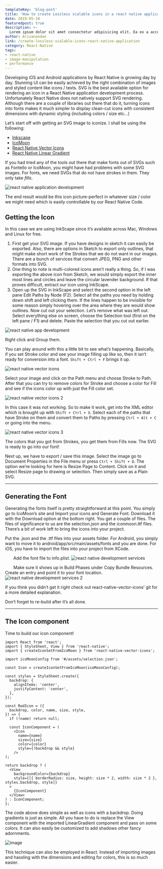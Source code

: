 ```yaml
---
templateKey: 'blog-post'
title: 'How to create Lossless scalable icons in a react native application'
date: 2019-05-10
featuredpost: true
description: >-
  Lorem ipsum dolor sit amet consectetur adipisicing elit. Ea ex a accusamus facilis aperiam sed ad tenetur molestiae cum ipsam, sunt eius rerum numquam commodi ipsa quas sequi optio molestias?
author: Arivanandan
link: /create-lossless-scalable-icons-react-native-application
category: React-Native
tags: 
- react-native 
- image-manipulation
- performance
---
```


Developing iOS and Android applications by React Native is growing day by day. Stunning UI can be easily achieved by the right combination of images and styled content like icons / texts. SVG is the best available option for rendering an icon in a React Native application development process. Unfortunately React Native does not natively support SVG rendering. Although there are a couple of libraries out there that do it, turning icons into fonts makes it much simpler to display clean-cut icons with consistent dimensions with dynamic styling (including colors / size etc…)

Let’s start off with getting an SVG image to iconize. I shall be using the following:

- [Inkscape](https://inkscape.org/)
- [IcoMoon](https://icomoon.io/app)
- [React Native Vector Icons](https://github.com/oblador/react-native-vector-icons)
- [React Native Linear Gradient](https://github.com/react-native-community/react-native-linear-gradient)


If you had tried any of the tools out there that make fonts out of SVGs such as Fontello or IcoMoon, you might have had problems with some SVG images. For fonts, we need SVGs that do not have strokes in them. They only take *fills*.

![react native application development](./images/react-native-application-development.png)

The end result would be this icon picture-perfect in whatever size / color we might need which is easily controllable by our React Native Code.

## Getting the Icon
In this case we are using InkScape since it’s available across Mac, Windows and Linux for free.

1. First get your SVG image. If you have designs in sketch it can easily be exported. Also, there are options in Sketch to export only outlines, that might make short work of the Strokes that we do not want in our images. There are a bunch of services that convert JPEG, PNG and other formats into SVG.
2. One thing to note is multi-colored icons aren’t really a thing. So, if I was exporting the above icon from Sketch, we would simply export the inner most lines and circles and leave the circular lavender background. If that proves difficult, extract our icon using InkScape.
3. Open up the SVG in InkScape and select the second option in the left pane Edit Paths by Node (F2). Select all the paths you need by holding down shift and left clicking them. If the lines happen to be invisible for some reason simply hovering over the area where they are would show outlines. Now cut out your selection. Let’s remove what was left out. Select everything else on screen, choose the Selection tool (first on the left pane / F1) and delete. Paste the selection that you cut out earlier.

![react native app development](./images/react-native-app-development.png)

Right click and Group them.

You can play around with this a little bit to see what’s happening. Basically, if you set Stroke color and see your image filling up like so, then it isn’t ready for conversion into a font. `Shift + Ctrl + F` brings it up.

![react native vector icons](./images/react-native-vector-icons.png)

Select your image and click on the Path menu and choose Stroke to Path. After that you can try to remove colors for Stroke and choose a color for Fill and see if the icons color up with just the Fill color set.

![react native vector icons 2](./images/react-native-vector-icons-2.png)

In this case it was not working. So to make it work, get into the XML editor which is brought up with `Shift + Ctrl + X`. Select each of the paths that have Stroke on them and convert them to Paths by pressing `Ctrl + Alt + C` or going into the menu.

![react native vector icons 3](./images/react-native-vector-icons-3.png)

The colors that you got from Strokes, you get them from Fills now. The SVG is ready to go into our font!

Next up, we have to export / save this image. Select the image go to Document Properties in the File menu or press `Ctrl + Shift + D`. The option we’re looking for here is Resize Page to Content. Click on it and select Resize page to drawing or selection. Then simply save as a Plain SVG.

---

## Generating the Font
Generating the fonts itself is pretty straightforward at this point. You simply go to IcoMoon’s site and Import your icons and Generate Font. Download it with the Download option at the bottom right. You get a couple of files. The files of significance to us are the selection.json and the iconmoon.ttf files. There’s a bit of work left to bring the icons into your project.

Put the .json and the .ttf files into your assets folder. For Android, you simply want to move it to android/app/src/main/assets/fonts and you are done. For iOS, you have to import the files into your project from XCode.

&nbsp; &nbsp; &nbsp; &nbsp;Add the font file to info.plist.
![react native development services](./images/react-native-app-development-services.png)


&nbsp; &nbsp; &nbsp; &nbsp;Make sure it shows up in Build Phases under Copy Bundle Resources. Create an entry and point it to your font location.
![react native development services 2](./images/react-native-app-development-services-2.png)
 

If you think you didn’t get it right check out react-native-vector-icons’ git for a more detailed explanation.

Don’t forget to re-build after it’s all done.

---

 ## The Icon component
Time to build our icon component!
```
import React from 'react';
import { StyleSheet, View } from 'react-native';
import { createIconSetFromIcoMoon } from 'react-native-vector-icons';

import icoMoonConfig from '#/assets/selection.json';

const Icon = createIconSetFromIcoMoon(icoMoonConfig);

const styles = StyleSheet.create({
  backdrop: {
    alignItems: 'center',
    justifyContent: 'center',
  },
});

const RadIcon = ({
  backdrop, color, name, size, style,
}) => {
  if (!name) return null;

  const IconComponent = ( 
    <Icon
      name={name}
      size={size}
      color={color}
      style={!backdrop && style}
    />
);

return backdrop ? (
  <View
    backgroundColor={backdrop}
    style={[{ borderRadius: size, height: size * 2, width: size * 2 }, styles.backdrop, style]}
  >
    {IconComponent}
  </View>
) : IconComponent;
};
```

The code above does simple as well as icons with a backdrop. Doing gradients is just as simple. All you have to do is replace the View component with the imported LinearGradient component and pass on some colors. It can also easily be customized to add shadows other fancy adornments.

![image](./images/icons.png)

This technique can also be employed in React. Instead of importing images and hassling with the dimensions and editing for colors, this is so much easier.